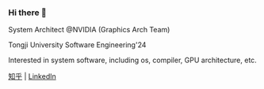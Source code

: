 ### Hi there 👋

<!--
**lxc656/lxc656** is a ✨ _special_ ✨ repository because its `README.md` (this file) appears on your GitHub profile.

Here are some ideas to get you started:

- 🔭 I’m currently working on ...
- 🌱 I’m currently learning ...
- 👯 I’m looking to collaborate on ...
- 🤔 I’m looking for help with ...
- 💬 Ask me about ...
- 📫 How to reach me: ...
- 😄 Pronouns: ...
- ⚡ Fun fact: ...
-->

System Architect @NVIDIA (Graphics Arch Team)

Tongji University Software Engineering'24

Interested in system software, including os, compiler, GPU architecture, etc.

[知乎](https://www.zhihu.com/people/StevenXcLiu) | [LinkedIn](https://www.linkedin.com/in/xiaochen-steven-liu-1a09a1237/)
